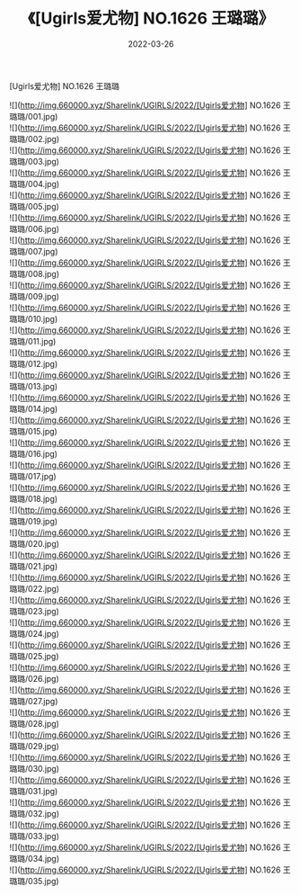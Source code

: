﻿---
layout: post
title:  《[Ugirls爱尤物] NO.1626 王璐璐》
date:   2022-03-26
img: http://img.660000.xyz/Sharelink/UGIRLS/2022/[Ugirls爱尤物] NO.1626 王璐璐/000.jpg
categories: [美女, 清纯, 唯美]
---

[Ugirls爱尤物] NO.1626 王璐璐

 ![](http://img.660000.xyz/Sharelink/UGIRLS/2022/[Ugirls爱尤物] NO.1626 王璐璐/001.jpg) <br>![](http://img.660000.xyz/Sharelink/UGIRLS/2022/[Ugirls爱尤物] NO.1626 王璐璐/002.jpg) <br>![](http://img.660000.xyz/Sharelink/UGIRLS/2022/[Ugirls爱尤物] NO.1626 王璐璐/003.jpg) <br>![](http://img.660000.xyz/Sharelink/UGIRLS/2022/[Ugirls爱尤物] NO.1626 王璐璐/004.jpg) <br>![](http://img.660000.xyz/Sharelink/UGIRLS/2022/[Ugirls爱尤物] NO.1626 王璐璐/005.jpg) <br>![](http://img.660000.xyz/Sharelink/UGIRLS/2022/[Ugirls爱尤物] NO.1626 王璐璐/006.jpg) <br>![](http://img.660000.xyz/Sharelink/UGIRLS/2022/[Ugirls爱尤物] NO.1626 王璐璐/007.jpg) <br>![](http://img.660000.xyz/Sharelink/UGIRLS/2022/[Ugirls爱尤物] NO.1626 王璐璐/008.jpg) <br>![](http://img.660000.xyz/Sharelink/UGIRLS/2022/[Ugirls爱尤物] NO.1626 王璐璐/009.jpg) <br>![](http://img.660000.xyz/Sharelink/UGIRLS/2022/[Ugirls爱尤物] NO.1626 王璐璐/010.jpg) <br>![](http://img.660000.xyz/Sharelink/UGIRLS/2022/[Ugirls爱尤物] NO.1626 王璐璐/011.jpg) <br>![](http://img.660000.xyz/Sharelink/UGIRLS/2022/[Ugirls爱尤物] NO.1626 王璐璐/012.jpg) <br>![](http://img.660000.xyz/Sharelink/UGIRLS/2022/[Ugirls爱尤物] NO.1626 王璐璐/013.jpg) <br>![](http://img.660000.xyz/Sharelink/UGIRLS/2022/[Ugirls爱尤物] NO.1626 王璐璐/014.jpg) <br>![](http://img.660000.xyz/Sharelink/UGIRLS/2022/[Ugirls爱尤物] NO.1626 王璐璐/015.jpg) <br>![](http://img.660000.xyz/Sharelink/UGIRLS/2022/[Ugirls爱尤物] NO.1626 王璐璐/016.jpg) <br>![](http://img.660000.xyz/Sharelink/UGIRLS/2022/[Ugirls爱尤物] NO.1626 王璐璐/017.jpg) <br>![](http://img.660000.xyz/Sharelink/UGIRLS/2022/[Ugirls爱尤物] NO.1626 王璐璐/018.jpg) <br>![](http://img.660000.xyz/Sharelink/UGIRLS/2022/[Ugirls爱尤物] NO.1626 王璐璐/019.jpg) <br>![](http://img.660000.xyz/Sharelink/UGIRLS/2022/[Ugirls爱尤物] NO.1626 王璐璐/020.jpg) <br>![](http://img.660000.xyz/Sharelink/UGIRLS/2022/[Ugirls爱尤物] NO.1626 王璐璐/021.jpg) <br>![](http://img.660000.xyz/Sharelink/UGIRLS/2022/[Ugirls爱尤物] NO.1626 王璐璐/022.jpg) <br>![](http://img.660000.xyz/Sharelink/UGIRLS/2022/[Ugirls爱尤物] NO.1626 王璐璐/023.jpg) <br>![](http://img.660000.xyz/Sharelink/UGIRLS/2022/[Ugirls爱尤物] NO.1626 王璐璐/024.jpg) <br>![](http://img.660000.xyz/Sharelink/UGIRLS/2022/[Ugirls爱尤物] NO.1626 王璐璐/025.jpg) <br>![](http://img.660000.xyz/Sharelink/UGIRLS/2022/[Ugirls爱尤物] NO.1626 王璐璐/026.jpg) <br>![](http://img.660000.xyz/Sharelink/UGIRLS/2022/[Ugirls爱尤物] NO.1626 王璐璐/027.jpg) <br>![](http://img.660000.xyz/Sharelink/UGIRLS/2022/[Ugirls爱尤物] NO.1626 王璐璐/028.jpg) <br>![](http://img.660000.xyz/Sharelink/UGIRLS/2022/[Ugirls爱尤物] NO.1626 王璐璐/029.jpg) <br>![](http://img.660000.xyz/Sharelink/UGIRLS/2022/[Ugirls爱尤物] NO.1626 王璐璐/030.jpg) <br>![](http://img.660000.xyz/Sharelink/UGIRLS/2022/[Ugirls爱尤物] NO.1626 王璐璐/031.jpg) <br>![](http://img.660000.xyz/Sharelink/UGIRLS/2022/[Ugirls爱尤物] NO.1626 王璐璐/032.jpg) <br>![](http://img.660000.xyz/Sharelink/UGIRLS/2022/[Ugirls爱尤物] NO.1626 王璐璐/033.jpg) <br>![](http://img.660000.xyz/Sharelink/UGIRLS/2022/[Ugirls爱尤物] NO.1626 王璐璐/034.jpg) <br>![](http://img.660000.xyz/Sharelink/UGIRLS/2022/[Ugirls爱尤物] NO.1626 王璐璐/035.jpg) <br>